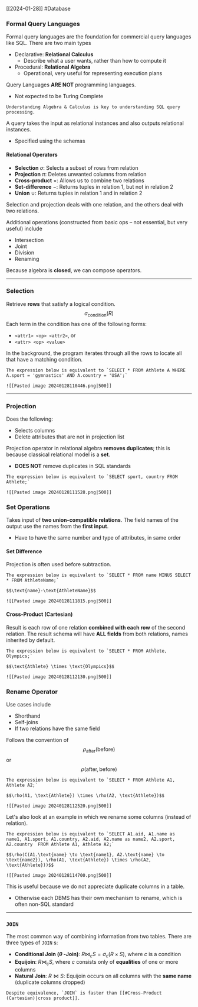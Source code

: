 [[2024-01-28]] #Database 

### Formal Query Languages 
Formal query languages are the foundation for commercial query languages like SQL. There are two main types 
- Declarative: **Relational Calculus**
	- Describe what a user wants, rather than how to compute it
- Procedural: **Relational Algebra**
	- Operational, very useful for representing execution plans

Query Languages **ARE NOT** programming languages.
- Not expected to be Turing Complete 

```ad-note
Understanding Algebra & Calculus is key to understanding SQL query processing.
```

A query takes the input as relational instances and also outputs relational instances.
- Specified using the schemas

#### Relational Operators 
- **Selection** $\sigma$: Selects a subset of rows from relation
- **Projection** $\pi$: Deletes unwanted columns from relation
- **Cross-product** $\times$: Allows us to combine two relations
- **Set-difference** $-$: Returns tuples in relation 1, but not in relation 2
- **Union** $\cup$: Returns tuples in relation 1 and in relation 2

Selection and projection deals with one relation, and the others deal with two relations.

Additional operations (constructed from basic ops – not essential, but very useful) include
- Intersection 
- Joint 
- Division
- Renaming 

Because algebra is **closed**, we can compose operators.

---
### Selection 
Retrieve **rows** that satisfy a logical condition.
$$\sigma_{\text{condition}}(R)$$
Each term in the condition has one of the following forms:
- `<attr1> <op> <attr2>`, or
- `<attr> <op> <value>`

In the background, the program iterates through all the rows to locate all that have a matching condition.

```ad-example
The expression below is equivalent to `SELECT * FROM Athlete A WHERE A.sport = 'gymnastics' AND A.country = 'USA';`

![[Pasted image 20240128110446.png|500]]
```

---
### Projection 
Does the following:
- Selects columns
- Delete attributes that are not in projection list

Projection operator in relational algebra **removes duplicates**; this is because classical relational model is a **set**.
- **DOES NOT** remove duplicates in SQL standards

```ad-example
The expression below is equivalent to `SELECT sport, country FROM Athlete;`

![[Pasted image 20240128111528.png|500]]
```

### Set Operations
Takes input of **two union-compatible relations**. The field names of the output use the names from the **first input**.
- Have to have the same number and type of attributes, in same order

#### Set Difference 
Projection is often used before subtraction.

```ad-example
The expression below is equivalent to `SELECT * FROM name MINUS SELECT * FROM AthleteName;`

$$\text{name}-\text{AthleteName}$$

![[Pasted image 20240128111815.png|500]]
```

#### Cross-Product (Cartesian)
Result is each row of one relation **combined with each row** of the second relation. The result schema will have **ALL fields** from both relations, names inherited by default.

```ad-example
The expression below is equivalent to `SELECT * FROM Athlete, Olympics;`

$$\text{Athlete} \times \text{Olympics}$$

![[Pasted image 20240128112130.png|500]]
```

### Rename Operator 
Use cases include
- Shorthand
- Self-joins
- If two relations have the same field

Follows the convention of
$$\rho_{\text{after}}(\text{before})$$ or $$ \rho(\text{after}, \text{before})$$
```ad-example
The expression below is equivalent to `SELECT * FROM Athlete A1, Athlete A2;`

$$\rho(A1, \text{Athlete}) \times \rho(A2, \text{Athlete})$$

![[Pasted image 20240128112520.png|500]]
```

Let's also look at an example in which we rename some columns (instead of relation).

```ad-example
The expression below is equivalent to `SELECT A1.aid, A1.name as name1, A1.sport, A1.country, A2.aid, A2.name as name2, A2.sport, A2.country  FROM Athlete A1, Athlete A2;`

$$\rho(C(A1.\text{name} \to \text{name1}, A2.\text{name} \to \text{name2}), \rho(A1, \text{Athlete}) \times \rho(A2, \text{Athlete}))$$

![[Pasted image 20240128114700.png|500]]
```

This is useful because we do not appreciate duplicate columns in a table. 
- Otherwise each DBMS has their own mechanism to rename, which is often non-SQL standard

---

### `JOIN`
The most common way of combining information from two tables. There are three types of `JOIN` s:
- **Conditional Join ($\theta$ -Join)**: $R\bowtie_{c}S=\sigma_{c}(R\times S)$, where $c$ is a condition
- **Equijoin**: $R\bowtie_{c}S$, where $c$ consists only of **equalities** of one or more columns
- **Natural Join**: $R\bowtie S$: Equijoin occurs on all columns with the **same name** (duplicate columns dropped)

```ad-important
Despite equivalence, `JOIN` is faster than [[#Cross-Product (Cartesian)|cross product]].
```
